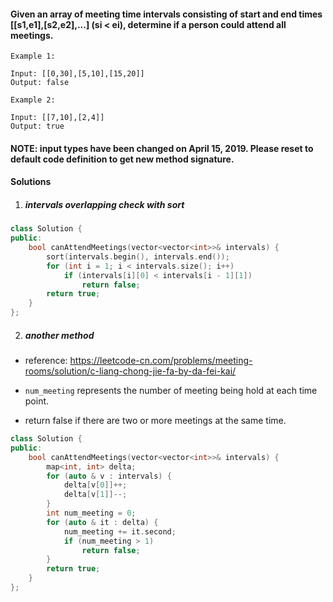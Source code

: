 #### Given an array of meeting time intervals consisting of start and end times [[s1,e1],[s2,e2],...] (si < ei), determine if a person could attend all meetings.

```
Example 1:

Input: [[0,30],[5,10],[15,20]]
Output: false

Example 2:

Input: [[7,10],[2,4]]
Output: true
```

#### NOTE: input types have been changed on April 15, 2019. Please reset to default code definition to get new method signature.

#### Solutions

1. ##### intervals overlapping check with sort

```cpp
class Solution {
public:
    bool canAttendMeetings(vector<vector<int>>& intervals) {
        sort(intervals.begin(), intervals.end());
        for (int i = 1; i < intervals.size(); i++)
            if (intervals[i][0] < intervals[i - 1][1])
                return false;
        return true;
    }
};
```


2. ##### another method

- reference: https://leetcode-cn.com/problems/meeting-rooms/solution/c-liang-chong-jie-fa-by-da-fei-kai/

- `num_meeting` represents the number of meeting being hold at each time point.
- return false if there are two or more meetings at the same time.

```cpp
class Solution {
public:
    bool canAttendMeetings(vector<vector<int>>& intervals) {
        map<int, int> delta;
        for (auto & v : intervals) {
            delta[v[0]]++;
            delta[v[1]]--;
        }
        int num_meeting = 0;
        for (auto & it : delta) {
            num_meeting += it.second;
            if (num_meeting > 1)
                return false;
        }
        return true;
    }
};
```